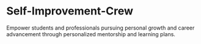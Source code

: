 # Self-Improvement-Crew
Empower students and professionals pursuing personal growth and career advancement through personalized mentorship and learning plans. 
